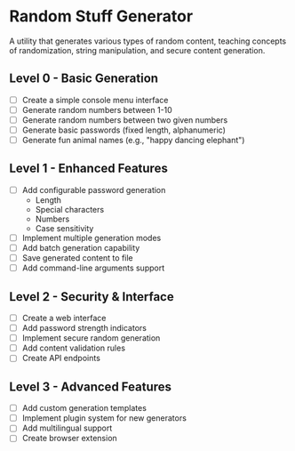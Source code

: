 # Random Stuff Generator

A utility that generates various types of random content, teaching concepts of randomization, string manipulation, and secure content generation.

## Level 0 - Basic Generation
- [ ] Create a simple console menu interface
- [ ] Generate random numbers between 1-10
- [ ] Generate random numbers between two given numbers
- [ ] Generate basic passwords (fixed length, alphanumeric)
- [ ] Generate fun animal names (e.g., "happy dancing elephant")

## Level 1 - Enhanced Features
- [ ] Add configurable password generation
  - Length
  - Special characters
  - Numbers
  - Case sensitivity
- [ ] Implement multiple generation modes
- [ ] Add batch generation capability
- [ ] Save generated content to file
- [ ] Add command-line arguments support

## Level 2 - Security & Interface
- [ ] Create a web interface
- [ ] Add password strength indicators
- [ ] Implement secure random generation
- [ ] Add content validation rules
- [ ] Create API endpoints

## Level 3 - Advanced Features
- [ ] Add custom generation templates
- [ ] Implement plugin system for new generators
- [ ] Add multilingual support
- [ ] Create browser extension
